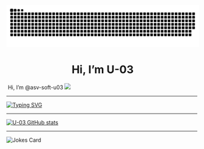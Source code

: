 <picture>
  <source media="(prefers-color-scheme: dark)" srcset="https://raw.githubusercontent.com/platane/platane/output/github-contribution-grid-snake-dark.svg">
  <source media="(prefers-color-scheme: light)" srcset="https://raw.githubusercontent.com/platane/platane/output/github-contribution-grid-snake.svg">
  <img alt="github contribution grid snake animation" src="https://raw.githubusercontent.com/platane/platane/output/github-contribution-grid-snake.svg">
</picture>
<h1 align="center"> Hi, I’m U-03 </h1>
  <img <h1 align="center"> Hi, I’m @asv-soft-u03 </h1>
<img src="https://github.com/blackcater/blackcater/raw/main/images/Hi.gif" height="32"/>
<hr align="center" width="500" size="2" color="red"/>


[![Typing SVG](https://readme-typing-svg.herokuapp.com?color=%2336BCF7&lines=Asv+Drones+Developer)](https://git.io/typing-svg)
<hr align="center" width="500" size="2" color="red"/>


[![U-03 GitHub stats](https://github-readme-stats.vercel.app/api?username=asv-soft-u03)](https://github.com/anuraghazra/github-readme-stats)
<hr align="center" width="500" size="2" color="red"/>


![Jokes Card](https://readme-jokes.vercel.app/api)
